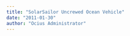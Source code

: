 ```yaml
---
title: "SolarSailor Uncrewed Ocean Vehicle"
date: "2011-01-30"
author: "Ocius Administrator"
---
```


